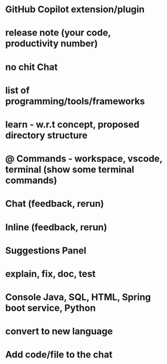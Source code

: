 #
# GitHub Copilot extension/plugin
# release note (your code, productivity number)
# no chit Chat
# list of programming/tools/frameworks
# learn - w.r.t concept, proposed directory structure
# @ Commands - workspace, vscode, terminal (show some terminal commands)
# Chat (feedback, rerun)
# Inline (feedback, rerun)
# Suggestions Panel
# explain, fix, doc, test
# Console Java, SQL, HTML, Spring boot service, Python
# convert to new language
# Add code/file to the chat 
#
